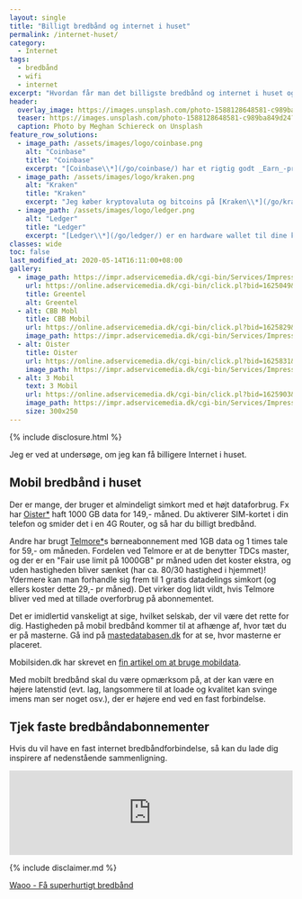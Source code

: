 ```yaml
---
layout: single
title: "Billigt bredbånd og internet i huset"
permalink: /internet-huset/
category:
  - Internet
tags:
  - bredbånd
  - wifi
  - internet
excerpt: "Hvordan får man det billigste bredbånd og internet i huset og ordentlig WIFI?"
header:
  overlay_image: https://images.unsplash.com/photo-1588128648581-c989ba849d24?ixlib=rb-1.2.1&ixid=eyJhcHBfaWQiOjEyMDd9&auto=format&fit=crop&w=1650&q=80
  teaser: https://images.unsplash.com/photo-1588128648581-c989ba849d24?ixlib=rb-1.2.1&ixid=eyJhcHBfaWQiOjEyMDd9&auto=format&fit=crop&w=400&q=80
  caption: Photo by Meghan Schiereck on Unsplash
feature_row_solutions:
  - image_path: /assets/images/logo/coinbase.png
    alt: "Coinbase"
    title: "Coinbase"
    excerpt: "[Coinbase\\*](/go/coinbase/) har et rigtig godt _Earn_-program, hvor jeg flere gange har lært meget om forskellige krypotvalutaer. Du får op til 66 DKK Bitcoins ved at købe på Coinbase med [mit link\\*](/go/coinbase/)."
  - image_path: /assets/images/logo/kraken.png
    alt: "Kraken"
    title: "Kraken"
    excerpt: "Jeg køber kryptovaluta og bitcoins på [Kraken\\*](/go/kraken/), som er den billigeste kryptobørs, jeg har kunnet finde. Den er ret let at bruge."
  - image_path: /assets/images/logo/ledger.png
    alt: "Ledger"
    title: "Ledger"
    excerpt: "[Ledger\\*](/go/ledger/) er en hardware wallet til dine kryptovalutaer. Det er helt nødvendigt, hvis du tager sikkerheden seriøst."
classes: wide
toc: false
last_modified_at: 2020-05-14T16:11:00+08:00
gallery:
  - image_path: https://impr.adservicemedia.dk/cgi-bin/Services/ImpressionService/Image.pl?bid=1625049&media_id=81507
    url: https://online.adservicemedia.dk/cgi-bin/click.pl?bid=1625049&media_id=81507
    title: Greentel
    alt: Greentel
  - alt: CBB Mobl
    title: CBB Mobil
    url: https://online.adservicemedia.dk/cgi-bin/click.pl?bid=1625829&media_id=81507
    image_path: https://impr.adservicemedia.dk/cgi-bin/Services/ImpressionService/Image.pl?bid=1625829&media_id=81507
  - alt: Oister
    title: Oister
    url: https://online.adservicemedia.dk/cgi-bin/click.pl?bid=1625831&media_id=81507
    image_path: https://impr.adservicemedia.dk/cgi-bin/Services/ImpressionService/Image.pl?bid=1625831&media_id=81507
  - alt: 3 Mobil
    text: 3 Mobil
    url: https://online.adservicemedia.dk/cgi-bin/click.pl?bid=1625903&media_id=81507
    image_path: https://impr.adservicemedia.dk/cgi-bin/Services/ImpressionService/Image.pl?bid=1625903&media_id=81507
    size: 300x250
---
```


{% include disclosure.html %}

Jeg er ved at undersøge, om jeg kan få billigere Internet i huset.

## Mobil bredbånd i huset

Der er mange, der bruger et almindeligt simkort med et højt dataforbrug. Fx har [Oister\*](/go/oister/) haft 1000 GB data for 149,- måned. Du aktiverer SIM-kortet i din telefon og smider det i en 4G Router, og så har du billigt bredbånd.

Andre har brugt [Telmore\*](/go/telmore/)s børneabonnement med 1GB data og 1 times tale for 59,- om måneden. Fordelen ved Telmore er at de benytter TDCs master, og der er en "Fair use limit på 1000GB" pr måned uden det koster ekstra, og uden hastigheden bliver sænket (har ca. 80/30 hastighed i hjemmet)! Ydermere kan man forhandle sig frem til 1 gratis datadelings simkort (og ellers koster dette 29,- pr måned). Det virker dog lidt vildt, hvis Telmore bliver ved med at tillade overforbrug på abonnementet.

Det er imidlertid vanskeligt at sige, hvilket selskab, der vil være det rette for dig. Hastigheden på mobil bredbånd kommer til at afhænge af, hvor tæt du er på masterne. Gå ind på [mastedatabasen.dk](https://mastedatabasen.dk/) for at se, hvor masterne er placeret.

Mobilsiden.dk har skrevet en [fin artikel om at bruge mobildata](https://mobilsiden.dk/nyheder/mobilabonnement-telefoni/guide-faa-billigt-mobilt-bredbaand-med-dit-mobilabonnement/).

Med mobilt bredbånd skal du være opmærksom på, at der kan være en højere latenstid (evt. lag, langsommere til at loade og kvalitet kan svinge imens man ser noget osv.), der er højere end ved en fast forbindelse.

## Tjek faste bredbåndabonnementer

Hvis du vil have en fast internet bredbåndforbindelse, så kan du lade dig inspirere af nedenstående sammenligning.

<script type="text/javascript" src="https://static.ascontentcloud.com/comparisonfeed/resources/js/iframeResizer.min.js"></script>
<iframe id="as-comparison-iframe-591502619" style="border: none; width: 1px; min-width: 100%; overflow: hidden;" scrolling="no" src="https://feed.ascontentcloud.com/cgi-bin/publisher/comparisoniFramePreview.pl?feed=broadband-16052020" onload="iFrameResize({heightCalculationMethod: 'taggedElement', checkOrigin: false}, this);"></iframe>

{% include disclaimer.md %}

[Waoo - Få superhurtigt bredbånd](https://online.adservicemedia.dk/cgi-bin/click.pl?bid=1625908&media_id=81507)
